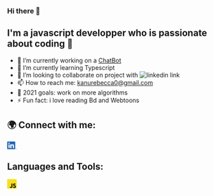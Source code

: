 ### Hi there 👋

## I'm a javascript developper who is passionate about coding 🤩

- 🔭 I’m currently working on a [ChatBot][chatbot]
- 🌱 I’m currently learning Typescript
- 👯 I’m looking to collaborate on project with <img margin="20px" alt="linkedin link" width="35px" src="https://raw.githubusercontent.com/photonstorm/phaser/v2.6.2/resources/Phaser%20Logo/PNG/Phaser%20Logo%20Web%20Quality.png"/>
- 📫 How to reach me: kanurebecca0@gmail.com
- 🥅 2021 goals: work on more algorithms
- ⚡ Fun fact: i love reading Bd and Webtoons

## 🌍 Connect with me:

[<img align="left" alt="linkedin link" width="22px" src="./assets/img/Linkedin_logo.png"/>][linkedin]

<br />

## Languages and Tools:

<img align="left" alt="javascript logo" width="22px" src="./assets/img/js_logo.png"/>

<br />
<br />

[chatbot]: https://github.com/RebeccaRamalho/Cv
[linkedin]: https://www.linkedin.com/in/rebecca-kanu-1537121a6/
